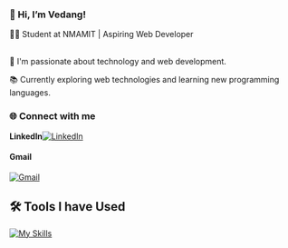 <h3>👋 Hi, I’m Vedang! </h3>
👨‍💻 Student at NMAMIT | Aspiring Web Developer <br><br>

🌟 I'm passionate about technology and web development. <br>

📚 Currently exploring web technologies and learning new programming languages.<br>
 

<h3>🌐 Connect with me </h3>

<div style="display: flex; align-items: center;">
      <h4 style="margin: 0;">LinkedIn</h4>

  <a href="https://www.linkedin.com/in/shetty-vedanga-shivaram-95880828b/" style="display: flex; align-items: center; margin-right: 20px;">
    <img src="https://img.icons8.com/color/48/000000/linkedin.png" alt="LinkedIn" style="margin-right: 5px;"/>
  </a>
</div>
<div>
    <h4>Gmail</h4>
  <a href="mailto:vedangshetty21@gmail.com" style="display: flex; align-items: center;">
    <img src="https://img.icons8.com/color/48/000000/gmail.png" alt="Gmail" style="margin-right: 5px;"/>
  </a>
</div>

## 🛠️ Tools I have Used
[![My Skills](https://skillicons.dev/icons?i=js,html,css,wasm,css,discord,github,py,r,react,vite,webflow,wordpress,tailwind,java)](https://skillicons.dev)

<!---
vedaaanggshetty/vedaaanggshetty is a ✨ special ✨ repository because its `README.md` (this file) appears on your GitHub profile.
You can click the Preview link to take a look at your changes.
--->
